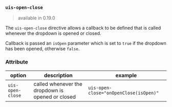 ### `uis-open-close`
> available in 0.19.0

The `uis-open-close` directive allows a callback to be defined that is called whenever the dropdown is opened or closed.

Callback is passed an `isOpen` parameter which is set to `true` if the dropdown has been opened, otherwise `false`.

### Attribute

| option | description | example |
|---|---|---|
| `uis-open-close` | called whenever the dropdown is opened or closed | `uis-open-close="onOpenClose(isOpen)"` |
